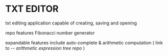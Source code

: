 # TXT EDITOR
txt editing application capable of creating, saving and opening

repo features Fibonacci number generator

expandable features include auto-complete & arithmetic computation ( link to -- _arithmetic expression tree repo_ )
